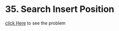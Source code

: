 # 35. Search Insert Position
[click Here](https://leetcode.com/problems/search-insert-position/) to see the problem
